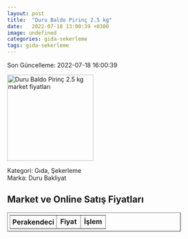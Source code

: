 ```yaml
---
layout: post
title:  "Duru Baldo Pirinç 2.5 kg"
date:   2022-07-18 13:00:39 +0300
image: undefined
categories: gida-sekerleme
tags: gida-sekerleme
---
```


Son Güncelleme: 2022-07-18 16:00:39

<img src="undefined" width="200" alt="Duru Baldo Pirinç 2.5 kg market fiyatları" />

Kategori: Gıda, Şekerleme
<br />
Marka: Duru Bakliyat

<h2>Market ve Online Satış Fiyatları</h2>

<table border="1" style="padding: 5px;width:80%;">
  <tr>
    <td style="padding: 5px;"><strong>Perakendeci</strong></td>
    <td><strong>Fiyat</strong></td>
    <td><strong>İşlem</strong></td>
  </tr>
  
</table>
